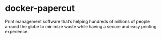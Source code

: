 # docker-papercut
Print management software that’s helping hundreds of millions of people around the globe to minimize waste while having a secure and easy printing experience.
